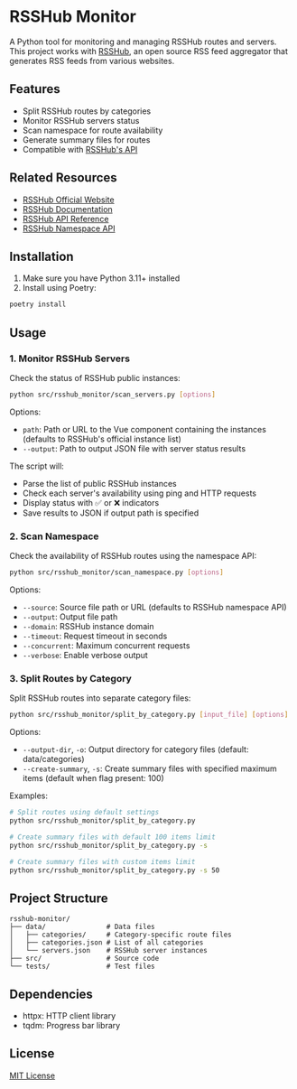 # RSSHub Monitor

A Python tool for monitoring and managing RSSHub routes and servers. This project works with [RSSHub](https://github.com/DIYgod/RSSHub), an open source RSS feed aggregator that generates RSS feeds from various websites.

## Features

- Split RSSHub routes by categories
- Monitor RSSHub servers status
- Scan namespace for route availability
- Generate summary files for routes
- Compatible with [RSSHub's API](https://rsshub.app/api/reference)

## Related Resources

- [RSSHub Official Website](https://rsshub.app/)
- [RSSHub Documentation](https://docs.rsshub.app/)
- [RSSHub API Reference](https://rsshub.app/api/reference)
- [RSSHub Namespace API](https://rsshub.app/api/namespace)

## Installation

1. Make sure you have Python 3.11+ installed
2. Install using Poetry:

```bash
poetry install
```

## Usage

### 1. Monitor RSSHub Servers

Check the status of RSSHub public instances:

```bash
python src/rsshub_monitor/scan_servers.py [options]
```

Options:
- `path`: Path or URL to the Vue component containing the instances (defaults to RSSHub's official instance list)
- `--output`: Path to output JSON file with server status results

The script will:
- Parse the list of public RSSHub instances
- Check each server's availability using ping and HTTP requests
- Display status with ✅ or ❌ indicators
- Save results to JSON if output path is specified

### 2. Scan Namespace

Check the availability of RSSHub routes using the namespace API:

```bash
python src/rsshub_monitor/scan_namespace.py [options]
```

Options:
- `--source`: Source file path or URL (defaults to RSSHub namespace API)
- `--output`: Output file path
- `--domain`: RSSHub instance domain
- `--timeout`: Request timeout in seconds
- `--concurrent`: Maximum concurrent requests
- `--verbose`: Enable verbose output

### 3. Split Routes by Category

Split RSSHub routes into separate category files:

```bash
python src/rsshub_monitor/split_by_category.py [input_file] [options]
```

Options:
- `--output-dir`, `-o`: Output directory for category files (default: data/categories)
- `--create-summary`, `-s`: Create summary files with specified maximum items (default when flag present: 100)

Examples:
```bash
# Split routes using default settings
python src/rsshub_monitor/split_by_category.py

# Create summary files with default 100 items limit
python src/rsshub_monitor/split_by_category.py -s

# Create summary files with custom items limit
python src/rsshub_monitor/split_by_category.py -s 50
```

## Project Structure

```
rsshub-monitor/
├── data/               # Data files
│   ├── categories/     # Category-specific route files
│   ├── categories.json # List of all categories
│   └── servers.json    # RSSHub server instances
├── src/                # Source code
└── tests/              # Test files
```

## Dependencies

- httpx: HTTP client library
- tqdm: Progress bar library

## License

[MIT License](LICENSE)
